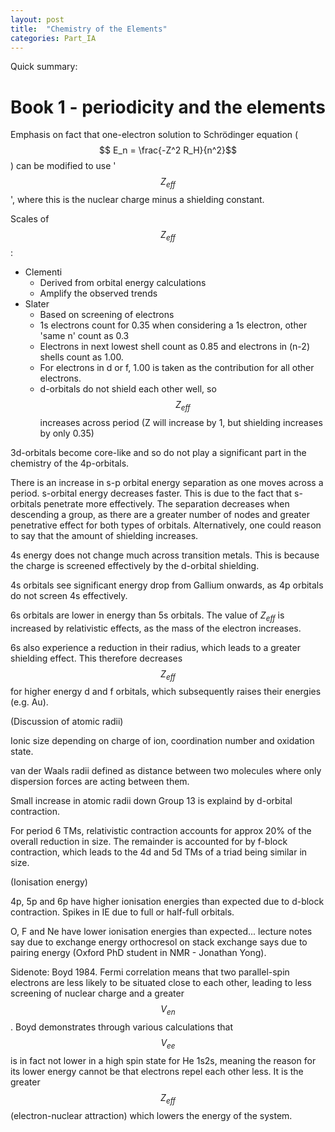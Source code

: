 ```yaml
---
layout: post
title:  "Chemistry of the Elements"
categories: Part_IA
---
```


<script src="https://polyfill.io/v3/polyfill.min.js?features=es6"></script>
<script id="MathJax-script" async src="https://cdn.jsdelivr.net/npm/mathjax@3/es5/tex-mml-chtml.js"></script>
Quick summary:

# Book 1 - periodicity and the elements


Emphasis on fact that one-electron solution to 
Schrödinger equation ($$ E_n = \frac{-Z^2 R_H}{n^2}$$)
can be modified to use '$$Z_{eff}$$', where
this is the nuclear charge minus a shielding
constant.

Scales of $$Z_{eff}$$:
- Clementi
    - Derived from orbital energy calculations
    - Amplify the observed trends 
- Slater
    - Based on screening of electrons
    - 1s electrons count for 0.35 when considering
    a 1s electron, other 'same n' count as 0.3 
    - Electrons in next lowest shell count 
    as 0.85 and electrons in (n-2) shells 
    count as 1.00.
    - For electrons in d or f, 1.00 is taken
    as the contribution for all other electrons.
    - d-orbitals do not shield each other well, 
    so $$Z_{eff}$$ increases across period (Z 
    will increase by 1, but shielding increases
    by only 0.35)

3d-orbitals become core-like and so do not
play a significant part in the chemistry
of the 4p-orbitals.

There is an increase in s-p orbital energy
separation as one moves across a period. 
s-orbital energy decreases faster. This is
due to the fact that s-orbitals penetrate
more effectively. The separation decreases 
when descending a group, as there are a 
greater number of nodes and greater 
penetrative effect for both types of 
orbitals. Alternatively, one could reason
to say that the amount of shielding increases.


4s energy does not change much across
transition metals. This is because the 
charge is screened effectively by the 
d-orbital shielding.

4s orbitals see significant energy drop from
Gallium onwards, as 4p orbitals do not
screen 4s effectively.

6s orbitals are lower in energy than 5s 
orbitals. The value of $Z_{eff}$ is
increased by relativistic effects, as the
mass of the electron increases.

6s also experience a reduction in their 
radius, which leads to a greater shielding 
effect. This therefore decreases $$Z_{eff}$$
for higher energy d and f orbitals, which
subsequently raises their energies (e.g. 
Au). 

(Discussion of atomic radii)

Ionic size depending on charge of ion, 
coordination number and oxidation state.

van der Waals radii defined as distance 
between two molecules where only dispersion 
forces are acting between them.

Small increase in atomic radii down Group 
13 is explaind by d-orbital contraction.

For period 6 TMs, relativistic contraction 
accounts for approx 20% of the overall 
reduction in size. The remainder is 
accounted for by f-block contraction,
which leads to the 4d and 5d TMs of a triad
being similar in size.

(Ionisation energy)

4p, 5p and 6p have higher ionisation 
energies than expected due to d-block 
contraction. Spikes in IE due to full or
half-full orbitals. 

O, F and Ne have lower ionisation energies
than expected...
lecture notes say due to exchange energy
orthocresol on stack exchange says due to pairing energy (Oxford PhD student in NMR - Jonathan Yong).

Sidenote: Boyd 1984. Fermi correlation means
that two parallel-spin electrons are less likely to be situated close to each other,
leading to less screening of nuclear charge 
and a greater $$V_{en}$$. Boyd demonstrates
through various calculations that $$V_{ee}$$
is in fact not lower in a high spin state
for He 1s2s, meaning the reason for its lower energy cannot be that electrons repel each other less. It is the greater $$Z_{eff}$$ (electron-nuclear attraction) which lowers the energy of the system. 
